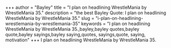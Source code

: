 +++
author = "Bayley"
title = "I plan on headlining WrestleMania by WrestleMania 35."
description = "the best Bayley Quote: I plan on headlining WrestleMania by WrestleMania 35."
slug = "i-plan-on-headlining-wrestlemania-by-wrestlemania-35"
keywords = "I plan on headlining WrestleMania by WrestleMania 35.,bayley,bayley quotes,bayley quote,bayley sayings,bayley saying,quotes, sayings,quote, saying, motivation"
+++
I plan on headlining WrestleMania by WrestleMania 35.
